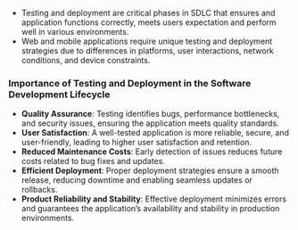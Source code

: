 - Testing and deployment are critical phases in SDLC that ensures and application functions correctly, meets users expectation and perform well in various environments.
- Web and mobile applications require unique testing and deployment strategies due to differences in platforms, user interactions, network conditions, and device constraints.

### **Importance of Testing and Deployment in the Software Development Lifecycle**

- **Quality Assurance**: Testing identifies bugs, performance bottlenecks, and security issues, ensuring the application meets quality standards.
- **User Satisfaction**: A well-tested application is more reliable, secure, and user-friendly, leading to higher user satisfaction and retention.
- **Reduced Maintenance Costs**: Early detection of issues reduces future costs related to bug fixes and updates.
- **Efficient Deployment**: Proper deployment strategies ensure a smooth release, reducing downtime and enabling seamless updates or rollbacks.
- **Product Reliability and Stability**: Effective deployment minimizes errors and guarantees the application’s availability and stability in production environments.

